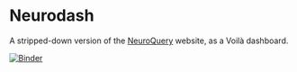 # Neurodash

A stripped-down version of the [NeuroQuery](https://neuroquery.org) website, as a Voilà dashboard.

[![Binder](https://mybinder.org/badge_logo.svg)](https://mybinder.org/v2/gh/neuroquery/neurodash/master?urlpath=%2Fvoila%2Frender%2Fminimal_dashboard.py)
